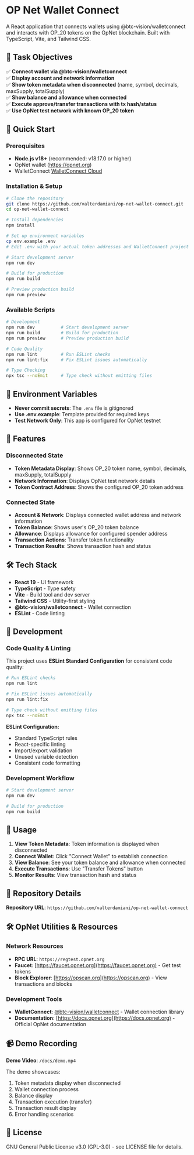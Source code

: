 # OP Net Wallet Connect

A React application that connects wallets using @btc-vision/walletconnect and interacts with OP_20 tokens on the OpNet blockchain. Built with TypeScript, Vite, and Tailwind CSS.

## 🎯 Task Objectives

✅ **Connect wallet via @btc-vision/walletconnect**  
✅ **Display account and network information**  
✅ **Show token metadata when disconnected** (name, symbol, decimals, maxSupply, totalSupply)  
✅ **Show balance and allowance when connected**  
✅ **Execute approve/transfer transactions with tx hash/status**  
✅ **Use OpNet test network with known OP_20 token**

## 🚀 Quick Start

### Prerequisites
- **Node.js v18+** (recommended: v18.17.0 or higher)
- OpNet wallet (https://opnet.org)
- WalletConnect [WalletConnect Cloud](https://cloud.walletconnect.com/)

### Installation & Setup

```bash
# Clone the repository
git clone https://github.com/valterdamiani/op-net-wallet-connect.git
cd op-net-wallet-connect

# Install dependencies
npm install

# Set up environment variables
cp env.example .env
# Edit .env with your actual token addresses and WalletConnect project ID

# Start development server
npm run dev

# Build for production
npm run build

# Preview production build
npm run preview
```

### Available Scripts

```bash
# Development
npm run dev          # Start development server
npm run build        # Build for production
npm run preview      # Preview production build

# Code Quality
npm run lint         # Run ESLint checks
npm run lint:fix     # Fix ESLint issues automatically

# Type Checking
npx tsc --noEmit     # Type check without emitting files
```

## 🔧 Environment Variables
- **Never commit secrets**: The `.env` file is gitignored
- **Use .env.example**: Template provided for required keys
- **Test Network Only**: This app is configured for OpNet testnet

## 🎯 Features

### Disconnected State
- **Token Metadata Display**: Shows OP_20 token name, symbol, decimals, maxSupply, totalSupply
- **Network Information**: Displays OpNet test network details
- **Token Contract Address**: Shows the configured OP_20 token address

### Connected State
- **Account & Network**: Displays connected wallet address and network information
- **Token Balance**: Shows user's OP_20 token balance
- **Allowance**: Displays allowance for configured spender address
- **Transaction Actions**: Transfer token functionality
- **Transaction Results**: Shows transaction hash and status

## 🛠️ Tech Stack

- **React 19** - UI framework
- **TypeScript** - Type safety
- **Vite** - Build tool and dev server
- **Tailwind CSS** - Utility-first styling
- **@btc-vision/walletconnect** - Wallet connection
- **ESLint** - Code linting

## 🔧 Development

### Code Quality & Linting

This project uses **ESLint Standard Configuration** for consistent code quality:

```bash
# Run ESLint checks
npm run lint

# Fix ESLint issues automatically
npm run lint:fix

# Type check without emitting files
npx tsc --noEmit
```

**ESLint Configuration:**
- Standard TypeScript rules
- React-specific linting
- Import/export validation
- Unused variable detection
- Consistent code formatting

### Development Workflow

```bash
# Start development server
npm run dev

# Build for production
npm run build
```

## 📱 Usage

1. **View Token Metadata**: Token information is displayed when disconnected
2. **Connect Wallet**: Click "Connect Wallet" to establish connection
3. **View Balance**: See your token balance and allowance when connected
4. **Execute Transactions**: Use "Transfer Tokens" button
5. **Monitor Results**: View transaction hash and status

## 📁 Repository Details

**Repository URL**: `https://github.com/valterdamiani/op-net-wallet-connect`


## 🛠️ OpNet Utilities & Resources

### Network Resources

- **RPC URL**: `https://regtest.opnet.org`
- **Faucet**: [https://faucet.opnet.org](https://faucet.opnet.org) - Get test tokens
- **Block Explorer**: [https://opscan.org](https://opscan.org) - View transactions and blocks

### Development Tools

- **WalletConnect**: [@btc-vision/walletconnect](https://www.npmjs.com/package/@btc-vision/walletconnect?activeTab=readme) - Wallet connection library
- **Documentation**: [https://docs.opnet.org](https://docs.opnet.org) - Official OpNet documentation

## 📹 Demo Recording

**Demo Video**: `/docs/demo.mp4`

The demo showcases:
1. Token metadata display when disconnected
2. Wallet connection process
3. Balance display
4. Transaction execution (transfer)
5. Transaction result display
6. Error handling scenarios

## 📄 License

GNU General Public License v3.0 (GPL-3.0) - see LICENSE file for details.